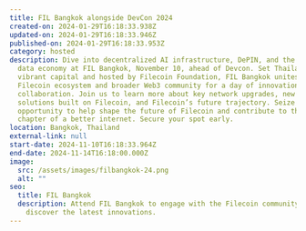 ```yaml
---
title: FIL Bangkok alongside DevCon 2024
created-on: 2024-01-29T16:18:33.938Z
updated-on: 2024-01-29T16:18:33.946Z
published-on: 2024-01-29T16:18:33.953Z
category: hosted
description: Dive into decentralized AI infrastructure, DePIN, and the evolving
  data economy at FIL Bangkok, November 10, ahead of Devcon. Set Thailand’s
  vibrant capital and hosted by Filecoin Foundation, FIL Bangkok unites the
  Filecoin ecosystem and broader Web3 community for a day of innovation and
  collaboration. Join us to learn more about key network upgrades, new L2
  solutions built on Filecoin, and Filecoin’s future trajectory. Seize this
  opportunity to help shape the future of Filecoin and contribute to the next
  chapter of a better internet. Secure your spot early.
location: Bangkok, Thailand
external-link: null
start-date: 2024-11-10T16:18:33.964Z
end-date: 2024-11-14T16:18:00.000Z
image:
  src: /assets/images/filbangkok-24.png
  alt: ""
seo:
  title: FIL Bangkok
  description: Attend FIL Bangkok to engage with the Filecoin community and
    discover the latest innovations.
---
```

